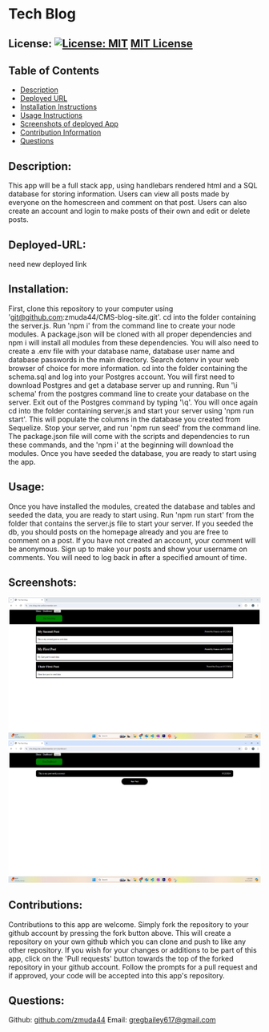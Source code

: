 # Tech Blog

  ## License: [![License: MIT](https://img.shields.io/badge/License-MIT-yellow.svg)](https://opensource.org/licenses/MIT) [MIT License](https://opensource.org/licenses/MIT)

  ## Table of Contents
  * [Description](#description)
  * [Deployed URL](#deployed-url)
  * [Installation Instructions](#installation)
  * [Usage Instructions](#usage)
  * [Screenshots of deployed App](#screenshots)
  * [Contribution Information](#contributions)
  * [Questions](#questions)
  
  ## Description: 
  This app will be a full stack app, using handlebars rendered html and a SQL database for storing information. Users can view all posts made by everyone on the homescreen and comment on that post. Users can also create an account and login to make posts of their own and edit or delete posts.

  ## Deployed-URL:
  need new deployed link

  ## Installation: 
  First, clone this repository to your computer using 'git@github.com:zmuda44/CMS-blog-site.git'. cd into the folder containing the server.js. Run 'npm i' from the command line to create your node modules. A package.json will be cloned with all proper dependencies and npm i will install all modules from these dependencies. You will also need to create a .env file with your database name, database user name and database passwords in the main directory. Search dotenv in your web browser of choice for more information. cd into the folder containing the schema.sql and log into your Postgres account. You will first need to download Postgres and get a database server up and running. Run '\i schema' from the postgres command line to create your database on the server. Exit out of the Postgres command by typing '\q'. You will once again cd into the folder containing server.js and start your server using 'npm run start'. This will populate the columns in the database you created from Sequelize. Stop your server, and run 'npm run seed' from the command line. The package.json file will come with the scripts and dependencies to run these commands, and the 'npm i' at the beginning will download the modules. Once you have seeded the database, you are ready to start using the app.

  ## Usage: 
  Once you have installed the modules, created the database and tables and seeded the data, you are ready to start using. Run 'npm run start' from the folder that contains the server.js file to start your server. If you seeded the db, you should posts on the homepage already and you are free to comment on a post. If you have not created an account, your comment will be anonymous. Sign up to make your posts and show your username on comments. You will need to log back in after a specified amount of time.

  ## Screenshots:
  ![alt text](<tech blog 1.png>)
  ![alt text](<tech blog 2.png>)

  ## Contributions: 
  Contributions to this app are welcome. Simply fork the repository to your github account by pressing the fork button above.  This will create a repository on your own github which you can clone and push to like any other repository. If you wish for your changes or additions to be part of this app, click on the 'Pull requests' button towards the top of the forked repository in your github account. Follow the prompts for a pull request and if approved, your code will be accepted into this app's repository.

  ## Questions: 
  Github: [github.com/zmuda44](https://github.com/zmuda44) Email: gregbailey617@gmail.com


 